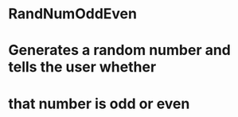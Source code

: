 # RandNumOddEven
# Generates a random number and tells the user whether 
# that number is odd or even
